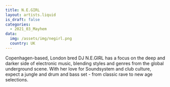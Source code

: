 ```yaml
---
title: N.E.GIRL
layout: artists.liquid
is_draft: false
categories:
  - 2021_03_Mayhem
data:
  img: /assets/img/negirl.png
  country: UK
---
```


Copenhagen-based, London bred DJ N.E.GIRL has a focus on the deep and darker side of electronic music, blending styles and genres from the global underground scene. With her love for Soundsystem and club culture, expect a jungle and drum and bass set - from classic rave to new age selections.
